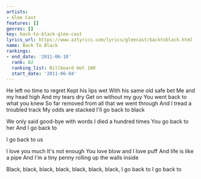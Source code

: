 ```yaml
---
artists:
- Glee Cast
features: []
genres: []
key: back-to-black-glee-cast
lyrics_url: https://www.azlyrics.com/lyrics/gleecast/backtoblack.html
name: Back To Black
rankings:
- end_date: '2011-06-10'
  rank: 82
  ranking_list: Billboard Hot 100
  start_date: '2011-06-04'
---
```


He left no time to regret
Kept his lips wet
With his same old safe bet
Me and my head high
And my tears dry
Get on without my guy
You went back to what you knew
So far removed from all that we went through
And I tread a troubled track
My odds are stacked
I'll go back to black


We only said good-bye with words
I died a hundred times
You go back to her
And I go back to

I go back to us

I love you much
It's not enough
You love blow and I love puff
And life is like a pipe
And I'm a tiny penny rolling up the walls inside



Black, black, black, black,
black, black, black,
I go back to
I go back to

